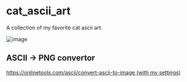 # cat_ascii_art
A collection of my favorite cat ascii art.

![image](https://github.com/user-attachments/assets/aea1e570-4446-462e-81b9-b34ceca12af0)


## ASCII -> PNG convertor
[https://onlinetools.com/ascii/convert-ascii-to-image (with my settings)](https://onlinetools.com/ascii/convert-ascii-to-image?background-color=&width=&height=&text-color=rgb(255%2C%20255%2C%20255)&font-size=128&typeface=monospace&typeface-url=&align-horizontal=left&align-vertical=middle&bold=true&italic=false&padding=&text-shadow=&line-height=&format=png)
